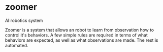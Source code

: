 # zoomer
AI robotics system

Zoomer is a system that allows an robot to learn from observation how to control it's behaviors. A few simple rules are required in terms of what behaviors are expected, as well as what observations are made. The rest is automated.
